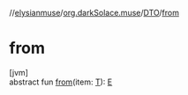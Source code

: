 //[elysianmuse](../../../index.md)/[org.darkSolace.muse](../index.md)/[DTO](index.md)/[from](from.md)

# from

[jvm]\
abstract fun [from](from.md)(item: [T](index.md)): [E](index.md)
